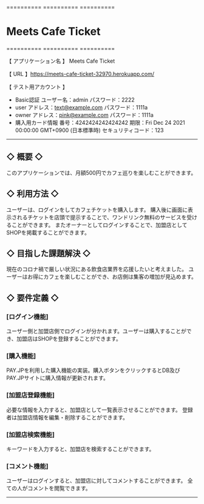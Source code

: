 ========== ========== ==========

# Meets Cafe Ticket

========== ========== ==========

【 アプリケーション名 】 Meets Cafe Ticket

【 URL 】https://meets-cafe-ticket-32970.herokuapp.com/

【 テスト用アカウント 】
- Basic認証  ユーザー名：admin  パスワード：2222
- user  アドレス：text@example.com  パスワード：1111a
- owner  アドレス：pink@example.com  パスワード：1111a
- 購入用カード情報
番号：4242424242424242
期限：Fri Dec 24 2021 00:00:00 GMT+0900 (日本標準時)
セキュリティコード：123

---------- ----------
## ◇ 概要 ◇
	
  このアプリケーションでは、月額500円でカフェ巡りを楽しむことができます。

## ◇ 利用方法 ◇
	
  ユーザーは、ログインをしてカフェチケットを購入します。
  購入後に画面に表示されるチケットを店頭で提示することで、ワンドリンク無料のサービスを受けることができます。
  またオーナーとしてログインすることで、加盟店としてSHOPを掲載することができます。
  
## ◇ 目指した課題解決 ◇

  現在のコロナ禍で厳しい状況にある飲食店業界を応援したいと考えました。
  ユーザーはお得にカフェを楽しむことができ、お店側は集客の増加が見込めます。


## ◇ 要件定義 ◇


### [ログイン機能]

ユーザー側と加盟店側でログインが分かれます。ユーザーは購入することができ、加盟店はSHOPを登録することができます。

### [購入機能]

PAY.JPを利用した購入機能の実装。購入ボタンをクリックするとDB及びPAY.JPサイトに購入情報が更新されます。


### [加盟店登録機能]

必要な情報を入力すると、加盟店として一覧表示させることができます。
登録者は加盟店情報を編集・削除することができます。

### [加盟店検索機能]

キーワードを入力すると、加盟店を検索することができます。

### [コメント機能]

ユーザーはログインすると、加盟店に対してコメントすることができます。
全ての人がコメントを閲覧できます。

----------